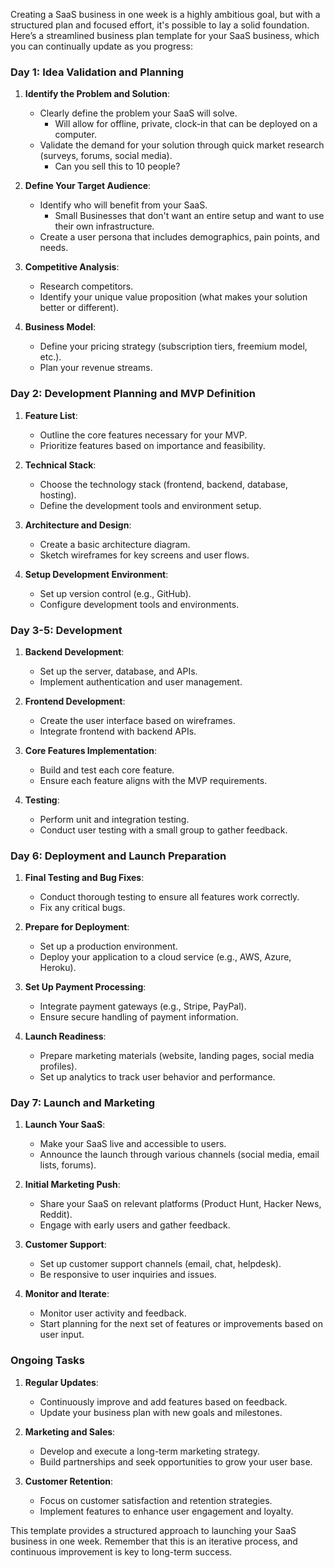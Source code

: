
Creating a SaaS business in one week is a highly ambitious goal, but with a structured plan and focused effort, it's possible to lay a solid foundation. Here’s a streamlined business plan template for your SaaS business, which you can continually update as you progress:

### Day 1: Idea Validation and Planning
1. **Identify the Problem and Solution**:
   - Clearly define the problem your SaaS will solve.
	   -  Will allow for offline, private, clock-in that can be deployed on a computer. 
   - Validate the demand for your solution through quick market research (surveys, forums, social media).
     - Can you sell this to 10 people?

2. **Define Your Target Audience**:
   - Identify who will benefit from your SaaS.
	   - Small Businesses that don't want an entire setup and want to use their own infrastructure.
   - Create a user persona that includes demographics, pain points, and needs.

3. **Competitive Analysis**:
   - Research competitors.
   - Identify your unique value proposition (what makes your solution better or different).

4. **Business Model**:
   - Define your pricing strategy (subscription tiers, freemium model, etc.).
   - Plan your revenue streams.

### Day 2: Development Planning and MVP Definition
1. **Feature List**:
   - Outline the core features necessary for your MVP.
   - Prioritize features based on importance and feasibility.

2. **Technical Stack**:
   - Choose the technology stack (frontend, backend, database, hosting).
   - Define the development tools and environment setup.

3. **Architecture and Design**:
   - Create a basic architecture diagram.
   - Sketch wireframes for key screens and user flows.

4. **Setup Development Environment**:
   - Set up version control (e.g., GitHub).
   - Configure development tools and environments.

### Day 3-5: Development
1. **Backend Development**:
   - Set up the server, database, and APIs.
   - Implement authentication and user management.

2. **Frontend Development**:
   - Create the user interface based on wireframes.
   - Integrate frontend with backend APIs.

3. **Core Features Implementation**:
   - Build and test each core feature.
   - Ensure each feature aligns with the MVP requirements.

4. **Testing**:
   - Perform unit and integration testing.
   - Conduct user testing with a small group to gather feedback.

### Day 6: Deployment and Launch Preparation
1. **Final Testing and Bug Fixes**:
   - Conduct thorough testing to ensure all features work correctly.
   - Fix any critical bugs.

2. **Prepare for Deployment**:
   - Set up a production environment.
   - Deploy your application to a cloud service (e.g., AWS, Azure, Heroku).

3. **Set Up Payment Processing**:
   - Integrate payment gateways (e.g., Stripe, PayPal).
   - Ensure secure handling of payment information.

4. **Launch Readiness**:
   - Prepare marketing materials (website, landing pages, social media profiles).
   - Set up analytics to track user behavior and performance.

### Day 7: Launch and Marketing
1. **Launch Your SaaS**:
   - Make your SaaS live and accessible to users.
   - Announce the launch through various channels (social media, email lists, forums).

2. **Initial Marketing Push**:
   - Share your SaaS on relevant platforms (Product Hunt, Hacker News, Reddit).
   - Engage with early users and gather feedback.

3. **Customer Support**:
   - Set up customer support channels (email, chat, helpdesk).
   - Be responsive to user inquiries and issues.

4. **Monitor and Iterate**:
   - Monitor user activity and feedback.
   - Start planning for the next set of features or improvements based on user input.

### Ongoing Tasks
1. **Regular Updates**:
   - Continuously improve and add features based on feedback.
   - Update your business plan with new goals and milestones.

2. **Marketing and Sales**:
   - Develop and execute a long-term marketing strategy.
   - Build partnerships and seek opportunities to grow your user base.

3. **Customer Retention**:
   - Focus on customer satisfaction and retention strategies.
   - Implement features to enhance user engagement and loyalty.

This template provides a structured approach to launching your SaaS business in one week. Remember that this is an iterative process, and continuous improvement is key to long-term success.
